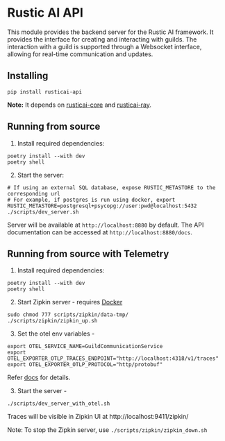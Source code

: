 # Rustic AI API
This module provides the backend server for the Rustic AI framework. It provides the interface for creating and interacting with guilds.
The interaction with a guild is supported through a Websocket interface, allowing for real-time communication and updates.

## Installing

```shell
pip install rusticai-api
```
**Note:** It depends on [rusticai-core](https://pypi.org/project/rusticai-core/) and [rusticai-ray](https://pypi.org/project/rusticai-ray/).

## Running from source

1. Install required dependencies:
```shell
poetry install --with dev
poetry shell
```

2. Start the server:
```shell
# If using an external SQL database, expose RUSTIC_METASTORE to the corresponding url 
# For example, if postgres is run using docker, export RUSTIC_METASTORE=postgresql+psycopg://user:pwd@localhost:5432
./scripts/dev_server.sh
```

Server will be available at `http://localhost:8880` by default. The API documentation can be accessed at `http://localhost:8880/docs`.

## Running from source with Telemetry

1. Install required dependencies:
```shell
poetry install --with dev
poetry shell
```

2. Start Zipkin server - requires [Docker](https://www.docker.com/get-started/)
```shell
sudo chmod 777 scripts/zipkin/data-tmp/
./scripts/zipkin/zipkin_up.sh
```

3. Set the otel env variables -
```shell
export OTEL_SERVICE_NAME=GuildCommunicationService
export OTEL_EXPORTER_OTLP_TRACES_ENDPOINT="http://localhost:4318/v1/traces"
export OTEL_EXPORTER_OTLP_PROTOCOL="http/protobuf"
```
Refer [docs](https://opentelemetry.io/docs/languages/sdk-configuration/otlp-exporter/#endpoint-configuration)
for details.

3. Start the server -
```shell
./scripts/dev_server_with_otel.sh
```
Traces will be visible in Zipkin UI at http://localhost:9411/zipkin/

Note: To stop the Zipkin server, use `./scripts/zipkin/zipkin_down.sh`

